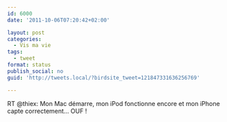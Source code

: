 ```yaml
---
id: 6000
date: '2011-10-06T07:20:42+02:00'

layout: post
categories:
  - Vis ma vie
tags:
  - tweet
format: status
publish_social: no
guid: 'http://tweets.local/?birdsite_tweet=121847331636256769'

---
```


RT @thiex: Mon Mac démarre, mon iPod fonctionne encore et mon iPhone capte correctement… OUF !